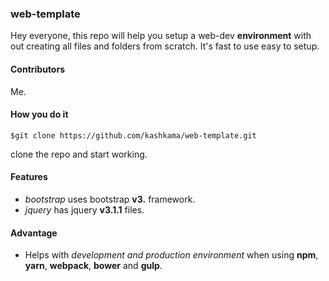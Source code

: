 ### web-template
Hey everyone, this repo will help you setup a web-dev **environment** with out creating all files and folders from scratch. It's fast to use easy to setup.
#### Contributors
Me.
#### How you do it
```shell
$git clone https://github.com/kashkama/web-template.git
```

clone the repo and start working.

#### Features
* _bootstrap_ uses bootstrap **v3.** framework.
* _jquery_ has jquery **v3.1.1** files.

#### Advantage
* Helps with _development and production environment_ when using **npm**, **yarn**, **webpack**, **bower** and **gulp**.
